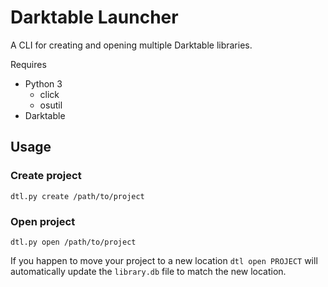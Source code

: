 # Darktable Launcher
A CLI for creating and opening multiple Darktable libraries.

Requires
- Python 3
  - click
  - osutil
- Darktable

## Usage

### Create project
```
dtl.py create /path/to/project
```

### Open project
```
dtl.py open /path/to/project
```

If you happen to move your project to a new location `dtl open PROJECT` 
will automatically update the `library.db` file to match the new location.
